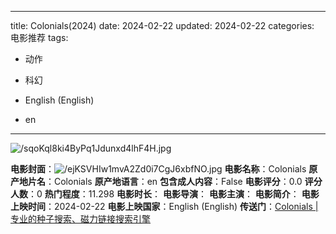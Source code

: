 
---
title: Colonials(2024)
date: 2024-02-22
updated: 2024-02-22
categories: 电影推荐
tags:

- 动作
- 科幻

- English (English)
- en
---

<img src="https://image.tmdb.org/t/p/original/sqoKql8ki4ByPq1Jdunxd4lhF4H.jpg" alt="/sqoKql8ki4ByPq1Jdunxd4lhF4H.jpg" title="/sqoKql8ki4ByPq1Jdunxd4lhF4H.jpg">

**电影封面**：<img src="https://image.tmdb.org/t/p/w200/ejKSVHIw1mvA2Zd0i7CgJ6xbfNO.jpg" alt="/ejKSVHIw1mvA2Zd0i7CgJ6xbfNO.jpg" title="/ejKSVHIw1mvA2Zd0i7CgJ6xbfNO.jpg">
**电影名称**：Colonials
**原产地片名**：Colonials
**原产地语言**：en
**包含成人内容**：False
**电影评分**：0.0
**评分人数**：0
**热门程度**：11.298
**电影时长**：
**电影导演**：
**电影主演**：
**电影简介**：
**电影上映时间**：2024-02-22
**电影上映国家**：English (English)
**传送门**：[Colonials |专业的种子搜索、磁力链接搜索引擎](https://movie.amd794.com:2083/?search=Colonials&ordering=&mode=match_phrase&page_size=10&page=1)

